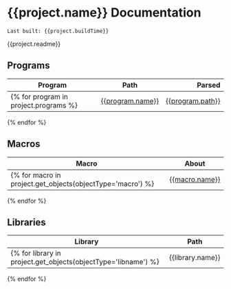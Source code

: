 # {{project.name}} Documentation
`Last built: {{project.buildTime}}`

{{project.readme}}


## Programs 
| Program | Path | Parsed | 
| --- | --- | ---: | 
{% for program in project.programs %}| [{{program.name}}](./{{program.nameURL}}.md) | [{{program.path}}]({{program.uri}}) | {{program.parsed}} |
{% endfor %}

## Macros 
| Macro | About |
| --- | --- | 
{% for macro in project.get_objects(objectType='macro') %}| [{{macro.name}}](./macroIndex.md#{{macro.name}}) | {{macro.about}} |
{% endfor %}

## Libraries
| Library | Path | 
| --- | --- | 
{% for library in project.get_objects(objectType='libname') %}| {{library.name}} | [{{library.path}}]({{library.uri}}) |
{% endfor %}
